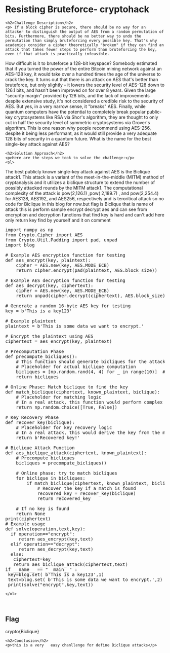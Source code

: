 
<!DOCTYPE html>
<html>

<body>
    <h1>Resisting Bruteforce- cryptohack </h1>

    <h2>Challenge Description</h2>
    <p> If a block cipher is secure, there should be no way for an attacker to distinguish the output of AES from a random permutation of bits. Furthermore, there should be no better way to undo the permutation than simply bruteforcing every possible key. That's why academics consider a cipher theoretically "broken" if they can find an attack that takes fewer steps to perform than bruteforcing the key, even if that attack is practically infeasible.
How difficult is it to bruteforce a 128-bit keyspace? Somebody estimated that if you turned the power of the entire Bitcoin mining network against an AES-128 key, it would take over a hundred times the age of the universe to crack the key.
It turns out that there is an attack on AES that's better than bruteforce, but only slightly – it lowers the security level of AES-128 down to 126.1 bits, and hasn't been improved on for over 8 years. Given the large "security margin" provided by 128 bits, and the lack of improvements despite extensive study, it's not considered a credible risk to the security of AES. But yes, in a very narrow sense, it "breaks" AES.
Finally, while quantum computers have the potential to completely break popular public-key cryptosystems like RSA via Shor's algorithm, they are thought to only cut in half the security level of symmetric cryptosystems via Grover's algorithm. This is one reason why people recommend using AES-256, despite it being less performant, as it would still provide a very adequate 128 bits of security in a quantum future.
What is the name for the best single-key attack against AES?
 
</p>
 
    <h2>Solution Approach</h2>
    <p>Here are the steps we took to solve the challenge:</p>
    <ol>
 The best publicly known single-key attack against AES is the Biclique attack1. This attack is a variant of the meet-in-the-middle (MITM) method of cryptanalysis and it utilizes a biclique structure to extend the number of possibly attacked rounds by the MITM attack1. The computational complexity of the attack is pow(2,126.1)
,pow( 2,189.7)
, and pow(2,254.4)
 for AES128, AES192, and AES256, respectively
and is teroritical attack so no code for Biclique in this blog for now.but flag is     Biclique
that is name of attack
this is perform sample encrypt decrypt aes and can see from encryption and decryption functions  that find key is hard and can't add here
only return key find by yourself and it on comment
 <pre>
import numpy as np
from Crypto.Cipher import AES
from Crypto.Util.Padding import pad, unpad
import blog

# Example AES encryption function for testing
def aes_encrypt(key, plaintext):
    cipher = AES.new(key, AES.MODE_ECB)
    return cipher.encrypt(pad(plaintext, AES.block_size))

# Example AES decryption function for testing
def aes_decrypt(key, ciphertext):
    cipher = AES.new(key, AES.MODE_ECB)
    return unpad(cipher.decrypt(ciphertext), AES.block_size)

# Generate a random 16-byte AES key for testing
key = b'This is a key123'

# Example plaintext
plaintext = b'This is some data we want to encrypt.'

# Encrypt the plaintext using AES
ciphertext = aes_encrypt(key, plaintext)
 
# Precomputation Phase
def precompute_bicliques():
    # This function should generate bicliques for the attack
    # Placeholder for actual biclique computation
    bicliques = [np.random.rand(4, 4) for _ in range(10)]  # Random example bicliques
    return bicliques

# Online Phase: Match biclique to find the key
def match_biclique(ciphertext, known_plaintext, biclique):
    # Placeholder for matching logic
    # In a real attack, this function would perform complex computations to match biclique
    return np.random.choice([True, False])

# Key Recovery Phase
def recover_key(biclique):
    # Placeholder for key recovery logic
    # In a real attack, this would derive the key from the matched biclique
    return b'Recovered key!'

# Biclique Attack Function
def aes_biclique_attack(ciphertext, known_plaintext):
    # Precompute bicliques
    bicliques = precompute_bicliques()

    # Online phase: try to match bicliques
    for biclique in bicliques:
        if match_biclique(ciphertext, known_plaintext, biclique):
            # Recover the key if a match is found
            recovered_key = recover_key(biclique)
            return recovered_key
    
    # If no key is found
    return None
print(ciphertext)
# Example usage
def solve(operation,text,key):
  if operation=="encrypt":
     return aes_encrypt(key,text)
  elif operation=="decrypt":
     return aes_decrypt(key,text)
  else:
   ciphertext=key
   return aes_biclique_attack(ciphertext,text)
if __name__ == "__main__" :
 key=blog.set( b'This is a key123',1)
 text=blog.set( b'This is some data we want to encrypt.',2)
 print(solve("encrypt",key,text))
</pre>   
    </ol>
<br>
    <h2>Flag</h2>
    <p class="flag">crypto{Biclique}
</p>

    <h2>Conclusion</h2>
    <p>this is a very   easy chanllenge for define Biclique attacks</p>
</body>
</html>

